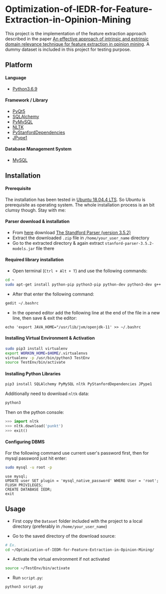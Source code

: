# Optimization-of-IEDR-for-Feature-Extraction-in-Opinion-Mining

This project is the implementation of the feature extraction approach described in the paper [An effective approach of intrinsic and extrinsic domain relevance technique for feature extraction in opinion mining](https://ieeexplore.ieee.org/document/7760040). A dummy dataset is included in this project for testing purpose.

## Platform 
#### Language
* [Python3.6.9](https://www.python.org/downloads/release/python-369/)
#### Framework / Library 
* [PyQt5](https://pypi.org/project/PyQt5/)
* [SQLAlchemy](sqlalchemy.org)
* [PyMySQL](https://github.com/PyMySQL/PyMySQL) 
* [NLTK](https://www.nltk.org/)
* [PyStanfordDependencies](https://pypi.org/project/PyStanfordDependencies/) 
* [JPype1](https://pypi.org/project/JPype1/)
#### Database Management System
* [MySQL](https://dev.mysql.com/)
## Installation
#### Prerequisite
The installation has been tested in [Ubuntu 18.04.4 LTS](https://ubuntu.com/). So Ubuntu is prerequisite as operating system. The whole installation process is an bit clumsy though. Stay with me:
#### Parser download & installation
* From [here](https://nlp.stanford.edu/software/lex-parser.shtml#Download) download [The Standford Parser (version 3.5.2)]( https://nlp.stanford.edu/software/stanford-parser-full-2015-04-20.zip)
* Extract the downloaded `.zip` file in `/home/your_user_name` directory
* Go to the extracted directory & again extract `stanford-parser-3.5.2-models.jar` file there 

#### Required library installation

* Open terminal (```Ctrl + Alt + T```) and use the following commands:
```bash
cd ~
sudo apt-get install python-pip python3-pip python-dev python3-dev g++ libblas-dev liblapack-dev libatlas-base-dev gfortran libfreetype6-dev libxft-dev build-essential libqt4-dev pyqt5-dev-tools qttools5-dev-tools python3-pyqt5 default-jdk mysql-server
```
* After that enter the following command:
```bash
gedit ~/.bashrc
```
* In the opened editor add the following line at the end of the file in a new line, then save & exit the editor:
```
echo 'export JAVA_HOME="/usr/lib/jvm/openjdk-11' >> ~/.bashrc
```

#### Installing Virtual Environment & Activation
```bash
sudo pip3 install virtualenv
export WORKON_HOME=$HOME/.virtualenvs
virtualenv -p /usr/bin/python3 TestEnv
source TestEnv/bin/activate
```

#### Installing Python Libraries
```bash
pip3 install SQLAlchemy PyMySQL nltk PyStanfordDependencies JPype1 
```

Additionally need to download `nltk` data:
```bash
python3
```
Then on the python console:
```python
>>> import nltk
>>> nltk.download('punkt')
>>> exit()
``` 

#### Configuring DBMS
For the following command use current user's password first, then for mysql password just hit enter:
```bash
sudo mysql -u root -p 
```
```
use mysql;
UPDATE user SET plugin = 'mysql_native_password' WHERE User = 'root';
FLUSH PRIVILEGES;
CREATE DATABASE IEDR;
exit
```

## Usage

* First copy the `Dataset` folder included with the project to a local directory (preferably in `/home/your_user_name`)

* Go to the saved directory of the download source:
```bash
# Ex.
cd ~/Optimization-of-IEDR-for-Feature-Extraction-in-Opinion-Mining/
```

* Activate the virtual environment if not activated
```bash
source ~/TestEnv/bin/activate
```

* Run `script.py`:
```bash
python3 script.py
```
